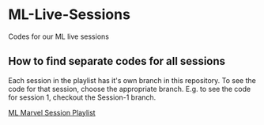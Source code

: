 # ML-Live-Sessions
Codes for our ML live sessions

## How to find separate codes for all sessions

Each session in the playlist has it's own branch in this repository. To see the code for that session, choose the appropriate branch. E.g. to see the code for session 1, checkout the Session-1 branch.

[ML Marvel Session Playlist](https://www.youtube.com/playlist?list=PLToQS7BGMipaopl2yOPHLDmkBORWtGsx5)
